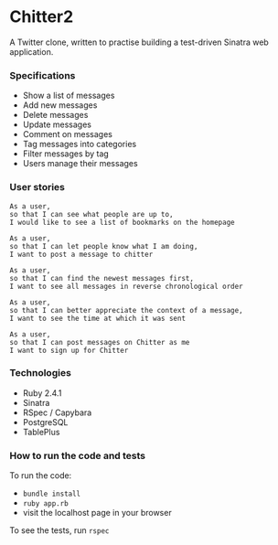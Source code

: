 # Chitter2 #

A Twitter clone, written to practise building a test-driven Sinatra web application.

### Specifications ###

- Show a list of messages
- Add new messages
- Delete messages
- Update messages
- Comment on messages
- Tag messages into categories
- Filter messages by tag
- Users manage their messages

### User stories ###
```
As a user,
so that I can see what people are up to,
I would like to see a list of bookmarks on the homepage

As a user,
so that I can let people know what I am doing,  
I want to post a message to chitter

As a user,
so that I can find the newest messages first,  
I want to see all messages in reverse chronological order

As a user,
so that I can better appreciate the context of a message,
I want to see the time at which it was sent

As a user,
so that I can post messages on Chitter as me
I want to sign up for Chitter
```

### Technologies ###
- Ruby 2.4.1
- Sinatra
- RSpec / Capybara
- PostgreSQL
- TablePlus


### How to run the code and tests ###
To run the code:
 - ```bundle install```
 - ```ruby app.rb```  
 - visit the localhost page in your browser

To see the tests, run ```rspec```

